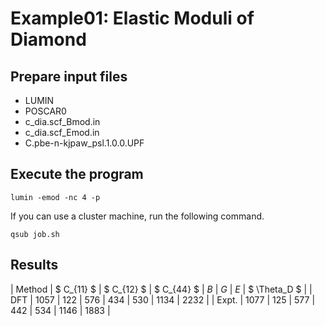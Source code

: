 # Example01: Elastic Moduli of Diamond

## Prepare input files
- LUMIN
- POSCAR0
- c_dia.scf_Bmod.in
- c_dia.scf_Emod.in
- C.pbe-n-kjpaw_psl.1.0.0.UPF

## Execute the program
```shell-session
lumin -emod -nc 4 -p
```
If you can use a cluster machine, run the following command.
```shell-session
qsub job.sh
```

## Results
| Method | $ C_{11} $  | $ C_{12} $ | $ C_{44} $ |  $B$  |  $G$  |  $E$   | $ \Theta_D $ |
| DFT    | 1057 | 122 | 576 | 434 | 530 | 1134 | 2232    |
| Expt.  | 1077 | 125 | 577 | 442 | 534 | 1146 | 1883    |
